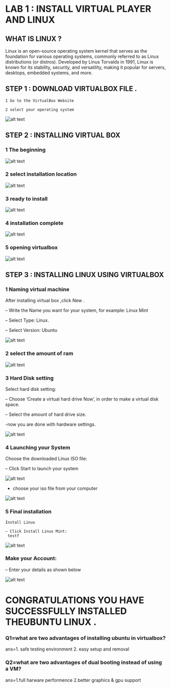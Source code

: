 # LAB 1 : INSTALL VIRTUAL PLAYER AND LINUX

## WHAT IS LINUX ?
Linux is an open-source operating system kernel that serves as the
foundation for various operating systems, commonly referred to as
Linux distributions (or distros). Developed by Linus Torvalds in
1991, Linux is known for its stability, security, and versatility,
making it popular for servers, desktops, embedded systems, and
more.
## STEP 1 : DOWNLOAD VIRTUALBOX FILE .

    1 Go to the VirtualBox Website

    2 select your operating system
![alt text](../images/img6.png)

## STEP 2 : INSTALLING VIRTUAL BOX
    
 ### 1 The beginning
![alt text](../images/img11.png)
 ### 2 select installation location
![alt text](../images/img7.png)
 ### 3 ready to install
 ![alt text](../images/img8.png)
 ### 4 installation complete 
![alt text](../images/img9.png)
 ### 5 opening virtualbox
![alt text](../images/img10.png)
## STEP 3 : INSTALLING LINUX USING VIRTUALBOX
### 1 Naming virtual machine

   After installing virtual box ,click New .

   – Write the Name you want for your system, for example: Linux Mint

   – Select Type: Linux.

   – Select Version: Ubuntu
   
 ![alt text](../images/img12.png)
### 2 select the amount of ram
![alt text](../images/img13.png)

### 3 Hard Disk setting
  Select hard disk setting:

  – Choose ‘Create a virtual hard drive Now’, in order to make a virtual disk space.

  – Select the amount of hard drive size.

  -now you are done with hardware settings.

 ![alt text](../images/img14.png)
### 4 Launching your System

   Choose the downloaded Linux ISO file:

   – Click Start to launch your system

   ![alt text](../images/img15.png)

  - choose your iso file from your computer

   ![alt text](../images/img16.png)
### 5 Final installation

    Install Linux

    – Click Install Linux Mint:
     testf
![alt text](../images/img17.png)

### Make your Account:

– Enter your details as shown below

![alt text](../images/img18.png)
# CONGRATULATIONS YOU HAVE SUCCESSFULLY INSTALLED THEUBUNTU LINUX .

### Q1=what are two advantages of installing ubuntu in virtualbox?


ans=1. safe testing environment
    2. easy setup and removal

### Q2=what are two advantages of dual booting instead of using a VM?

ans=1.full harware performence
    2.better graphics & gpu support